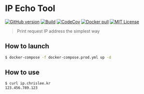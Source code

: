 # IP Echo Tool

[![GitHub version](https://img.shields.io/github/package-json/v/chrisleekr/ip-echo)](https://github.com/chrisleekr/ip-echo/releases) [![Build](https://github.com/chrisleekr/ip-echo/actions/workflows/push.yml/badge.svg)](https://github.com/chrisleekr/ip-echo/actions?query=workflow%3Apush) [![CodeCov](https://codecov.io/gh/chrisleekr/ip-echo/branch/master/graph/badge.svg)](https://codecov.io/gh/chrisleekr/ip-echo) [![Docker pull](https://img.shields.io/docker/pulls/chrisleekr/ip-echo)](https://hub.docker.com/r/chrisleekr/ip-echo) [![MIT License](https://img.shields.io/github/license/chrisleekr/ip-echo)](https://github.com/chrisleekr/ip-echo/blob/master/LICENSE)

> Print request IP address the simplest way

## How to launch

```bash
$ docker-compose -f docker-compose.prod.yml up -d
```

## How to use

```bash
$ curl ip.chrislee.kr
123.456.789.123
```
